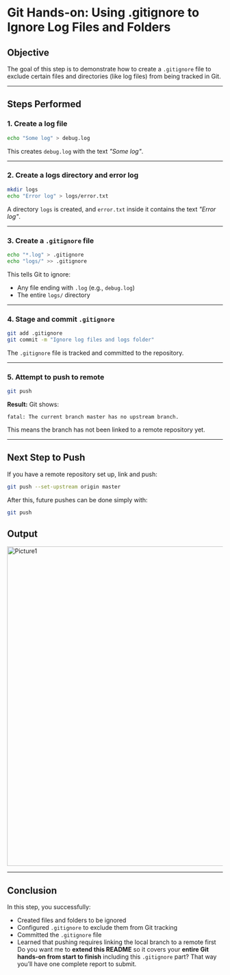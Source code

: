 # Git Hands-on: Using .gitignore to Ignore Log Files and Folders

## **Objective**

The goal of this step is to demonstrate how to create a `.gitignore` file to exclude certain files and directories (like log files) from being tracked in Git.

---

## **Steps Performed**

### **1. Create a log file**

```bash
echo "Some log" > debug.log
```

This creates `debug.log` with the text *"Some log"*.

---

### **2. Create a logs directory and error log**

```bash
mkdir logs
echo "Error log" > logs/error.txt
```

A directory `logs` is created, and `error.txt` inside it contains the text *"Error log"*.

---

### **3. Create a `.gitignore` file**

```bash
echo "*.log" > .gitignore
echo "logs/" >> .gitignore
```

This tells Git to ignore:

* Any file ending with `.log` (e.g., `debug.log`)
* The entire `logs/` directory

---

### **4. Stage and commit `.gitignore`**

```bash
git add .gitignore
git commit -m "Ignore log files and logs folder"
```

The `.gitignore` file is tracked and committed to the repository.

---

### **5. Attempt to push to remote**

```bash
git push
```

**Result:** Git shows:

```
fatal: The current branch master has no upstream branch.
```

This means the branch has not been linked to a remote repository yet.

---

## **Next Step to Push**

If you have a remote repository set up, link and push:

```bash
git push --set-upstream origin master
```

After this, future pushes can be done simply with:

```bash
git push
```
## Output

<img width="1237" height="745" alt="Picture1" src="https://github.com/user-attachments/assets/c515911d-7377-4e73-aada-c70d654b5a7b" />

---

## **Conclusion**

In this step, you successfully:

* Created files and folders to be ignored
* Configured `.gitignore` to exclude them from Git tracking
* Committed the `.gitignore` file
* Learned that pushing requires linking the local branch to a remote first
Do you want me to **extend this README** so it covers your **entire Git hands-on from start to finish** including this `.gitignore` part?
That way you’ll have one complete report to submit.
